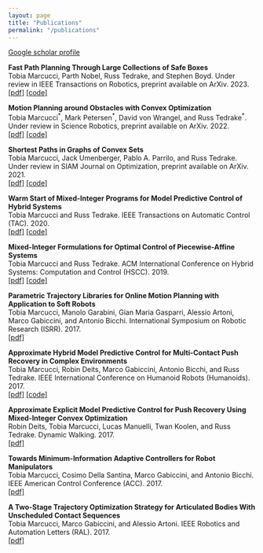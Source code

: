 ```yaml
---
layout: page
title: "Publications"
permalink: "/publications"
---
```


[Google scholar profile](https://scholar.google.com/citations?user=jfOVNcUAAAAJ&hl=en)

**Fast Path Planning Through Large Collections of Safe Boxes**  
Tobia Marcucci, Parth Nobel, Russ Tedrake, and Stephen Boyd. Under review in IEEE Transactions on Robotics, preprint available on ArXiv. 2023.
[[pdf]](https://arxiv.org/pdf/2305.01072.pdf)
[[code]](https://github.com/cvxgrp/fastpathplanning)

**Motion Planning around Obstacles with Convex Optimization**  
Tobia Marcucci<sup>\*</sup>, Mark Petersen<sup>\*</sup>, David von Wrangel, and Russ Tedrake<sup>\*</sup>. Under review in Science Robotics, preprint available on ArXiv. 2022.  
[[pdf]](https://arxiv.org/pdf/2205.04422.pdf)
[[code]](https://github.com/mpetersen94/gcs)

**Shortest Paths in Graphs of Convex Sets**  
Tobia Marcucci, Jack Umenberger, Pablo A. Parrilo, and Russ Tedrake. Under review in SIAM Journal on Optimization, preprint available on ArXiv. 2021.  
[[pdf]](https://arxiv.org/pdf/2101.11565.pdf)
[[code]](https://github.com/TobiaMarcucci/shortest-paths-in-graphs-of-convex-sets)

**Warm Start of Mixed-Integer Programs for Model Predictive Control of Hybrid Systems**  
Tobia Marcucci and Russ Tedrake. IEEE Transactions on Automatic Control (TAC). 2020.  
[[pdf]](https://arxiv.org/pdf/1910.08251.pdf)
[[code]](https://github.com/TobiaMarcucci/warm-start-hybrid-mpc)

**Mixed-Integer Formulations for Optimal Control of Piecewise-Affine Systems**  
Tobia Marcucci and Russ Tedrake. ACM International Conference on Hybrid Systems: Computation and Control (HSCC). 2019.  
[[pdf]](http://groups.csail.mit.edu/robotics-center/public_papers/Marcucci18.pdf)
[[code]](https://github.com/TobiaMarcucci/pympc/tree/hscc19)

**Parametric Trajectory Libraries for Online Motion Planning with Application to Soft Robots**  
Tobia Marcucci, Manolo Garabini, Gian Maria Gasparri, Alessio Artoni, Marco Gabiccini, and Antonio Bicchi. International Symposium on Robotic Research (ISRR). 2017.  
[[pdf]](https://www.researchgate.net/publication/321292637_Parametric_Trajectory_Libraries_for_Online_Motion_Planning_with_Application_to_Soft_Robots)

**Approximate Hybrid Model Predictive Control for Multi-Contact Push Recovery in Complex Environments**  
 Tobia Marcucci, Robin Deits, Marco Gabiccini, Antonio Bicchi, and Russ Tedrake. IEEE International Conference on Humanoid Robots (Humanoids). 2017.  
[[pdf]](https://groups.csail.mit.edu/robotics-center/public_papers/Marcucci17.pdf)
[[code]](https://github.com/TobiaMarcucci/pympc/tree/humanoids2017)

**Approximate Explicit Model Predictive Control for Push Recovery Using Mixed-Integer Convex Optimization**  
Robin Deits, Tobia Marcucci, Lucas Manuelli, Twan Koolen, and Russ Tedrake. Dynamic Walking. 2017.  
[[pdf]](http://ruina.tam.cornell.edu/dynwalk17abstracts/320-Robin%20Deits%20-%20robin_deits_abstract.pdf)

**Towards Minimum-Information Adaptive Controllers for Robot Manipulators**  
Tobia Marcucci, Cosimo Della Santina, Marco Gabiccini, and Antonio Bicchi. IEEE American Control Conference (ACC). 2017.  
[[pdf]](https://www.researchgate.net/publication/318335441_Towards_minimum-information_adaptive_controllers_for_robot_manipulators)

**A Two-Stage Trajectory Optimization Strategy for Articulated Bodies With Unscheduled Contact Sequences**  
 Tobia Marcucci, Marco Gabiccini, and Alessio Artoni. IEEE Robotics and Automation Letters (RAL). 2017.  
[[pdf]](https://ieeexplore.ieee.org/document/7442110)

